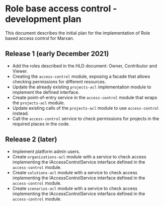 # Role base access control - development plan

This document describes the initial plan for the implementation of Role based access control for Marxan.

## Release 1 (early December 2021)

* Add the roles described in the HLD document: Owner, Contributor and Viewer.
* Creating the `access-control` module, exposing a facade that allows checking permissions for different resources.
* Update the already existing `projects-acl` implementation module to implement the defined interface.
* Create point-of-entry service in the `access-control` module that wraps the `projects-acl` module.
* Update existing calls of the `projects-acl` module to use `access-control` instead.
* Call the `access-control` service to check permissions for projects in the required places in the code.

## Release 2 (later)

* Implement platform admin users.
* Create `organizations-acl` module with a service to check access implementing the IAccessControlService interface
defined in the `access-control` module.
* Create `solutions-acl` module with a service to check access implementing the IAccessControlService interface
defined in the `access-control` module.
* Create `scenarios-acl` module with a service to check access implementing the IAccessControlService interface
defined in the `access-control` module.

